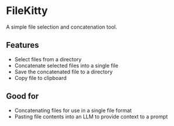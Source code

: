 # FileKitty
A simple file selection and concatenation tool.

## Features
 - Select files from a directory
 - Concatenate selected files into a single file
 - Save the concatenated file to a directory
 - Copy file to clipboard

## Good for
 - Concatenating files for use in a single file format
 - Pasting file contents into an LLM to provide context to a prompt
